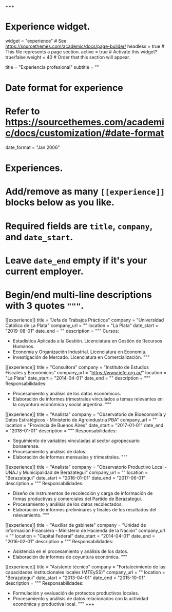 +++
# Experience widget.
widget = "experience"  # See https://sourcethemes.com/academic/docs/page-builder/
headless = true  # This file represents a page section.
active = true  # Activate this widget? true/false
weight = 40  # Order that this section will appear.

title = "Experiencia profesional"
subtitle = ""

# Date format for experience
#   Refer to https://sourcethemes.com/academic/docs/customization/#date-format
date_format = "Jan 2006"

# Experiences.
#   Add/remove as many `[[experience]]` blocks below as you like.
#   Required fields are `title`, `company`, and `date_start`.
#   Leave `date_end` empty if it's your current employer.
#   Begin/end multi-line descriptions with 3 quotes `"""`.
[[experience]]
  title = "Jefa de Trabajos Prácticos"
  company = "Universidad Católica de La Plata"
  company_url = ""
  location = "La Plata"
  date_start = "2019-08-01"
  date_end = ""
  description = """
  Cursos:
  - Estadística Aplicada a la Gestión. Licenciatura en Gestión de Recursos Humanos.
  - Economía y Organización Industrial. Licenciatura en Economía.
  - Investigación de Mercado. Licenciatura en Comercialización.
  """

[[experience]]
  title = "Consultora"
  company = "Instituto de Estudios Fiscales y Económicos"
  company_url = "https://www.iefe.org.ar/"
  location = "La Plata"
  date_start = "2014-04-01"
  date_end = ""
  description = """
  Responsabilidades:
  - Procesamiento y análisis de los datos económicos.
  - Elaboración de informes trimestrales vinculados a temas relevantes en la coyuntura económica y social argentina.
  """

[[experience]]
  title = "Analista"
  company = "Observatorio de Bioeconomía y Datos Estratégicos - Ministerio de Agroindustria PBA"
  company_url = ""
  location = "Provincia de Buenos Aires"
  date_start = "2017-01-01"
  date_end = "2018-01-01"
  description = """
  Responsabilidades:
  - Seguimiento de variables vinculadas al sector agropecuario bonaerense. 
  - Procesamiento y análisis de datos. 
  - Elaboración de informes mensuales y trimestrales.
  """

[[experience]]
  title = "Analista"
  company = "Observatorio Productivo Local - UNAJ y Municipalidad de Berazategui"
  company_url = ""
  location = "Berazategui"
  date_start = "2016-01-01"
  date_end = "2017-06-01"
  description = """
  Responsabilidades:
  - Diseño de instrumentos de recolección y carga de información de firmas productivas y comerciales del Partido de Berazategui.
  - Procesamiento y análisis de los datos recolectados.
  - Elaboración de informes preliminares y finales de los resultados del relevamiento.
  """
  
 [[experience]]
  title = "Auxiliar de gabinete"
  company = "Unidad de Información Financiera - Ministerio de Hacienda de la Nación"
  company_url = ""
  location = "Capital Federal"
  date_start = "2014-04-01"
  date_end = "2016-02-01"
  description = """
  Responsabilidades:
  - Asistencia en el procesamiento y análisis de los datos.
  - Elaboración de informes de coyuntura económica.
  """
  
[[experience]]
  title = "Asistente técnico"
  company = "Fortalecimiento de las capacidades institucionales locales (MTEySS)"
  company_url = ""
  location = "Berazategui"
  date_start = "2013-04-01"
  date_end = "2015-10-01"
  description = """
  Responsabilidades:
  - Formulación y evaluación de protectos productivos locales.
  - Procesamiento y análisis de datos relacionados con la actividad económica y productiva local.
  """
+++
